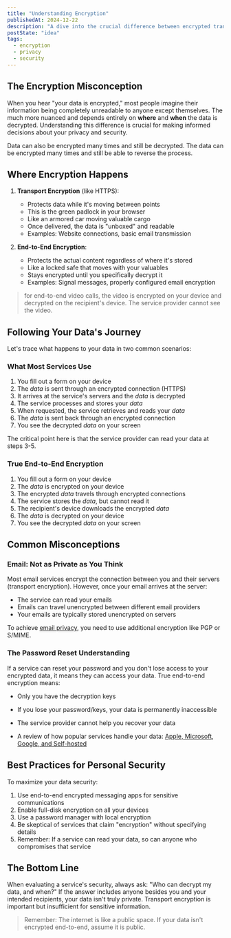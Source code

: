 ```yaml
---
title: "Understanding Encryption"
publishedAt: 2024-12-22
description: "A dive into the crucial difference between encrypted transport and encrypted data, and why this distinction matters for your privacy and security."
postState: "idea"
tags:
  - encryption
  - privacy
  - security
---
```


## The Encryption Misconception

When you hear "your data is encrypted," most people imagine their information being completely unreadable to anyone except themselves. The much more nuanced and depends entirely on **where** and **when** the data is decrypted. Understanding this difference is crucial for making informed decisions about your privacy and security.

Data can also be encrypted many times and still be decrypted. The data can be encrypted many times and still be able to reverse the process.

## Where Encryption Happens

1. **Transport Encryption** (like HTTPS):

   - Protects data while it's moving between points
   - This is the green padlock in your browser
   - Like an armored car moving valuable cargo
   - Once delivered, the data is "unboxed" and readable
   - Examples: Website connections, basic email transmission

2. **End-to-End Encryption**:

   - Protects the actual content regardless of where it's stored
   - Like a locked safe that moves with your valuables
   - Stays encrypted until you specifically decrypt it
   - Examples: Signal messages, properly configured email encryption

> for end-to-end video calls, the video is encrypted on your device and decrypted on the recipient's device. The service provider cannot see the video.

## Following Your Data's Journey

Let's trace what happens to your data in two common scenarios:

### What Most Services Use

1. You fill out a form on your device
2. The _data_ is sent through an encrypted connection (HTTPS)
3. It arrives at the service's servers and the _data_ is decrypted
4. The service processes and stores your _data_
5. When requested, the service retrieves and reads your _data_
6. The _data_ is sent back through an encrypted connection
7. You see the decrypted _data_ on your screen

The critical point here is that the service provider can read your data at steps 3-5.

### True End-to-End Encryption

1. You fill out a form on your device
2. The _data_ is encrypted on your device
3. The encrypted _data_ travels through encrypted connections
4. The service stores the _data_, but cannot read it
5. The recipient's device downloads the encrypted _data_
6. The _data_ is decrypted on your device
7. You see the decrypted _data_ on your screen

## Common Misconceptions

### Email: Not as Private as You Think

Most email services encrypt the connection between you and their servers (transport encryption). However, once your email arrives at the server:

- The service can read your emails
- Emails can travel unencrypted between different email providers
- Your emails are typically stored unencrypted on servers

To achieve [email privacy](/posts/encryption-email), you need to use additional encryption like PGP or S/MIME.

### The Password Reset Understanding

If a service can reset your password and you don't lose access to your encrypted data, it means they can access your data. True end-to-end encryption means:

- Only you have the decryption keys
- If you lose your password/keys, your data is permanently inaccessible
- The service provider cannot help you recover your data

- A review of how popular services handle your data: [Apple, Microsoft, Google, and Self-hosted](/posts/encrypted-personal-data)

## Best Practices for Personal Security

To maximize your data security:

1. Use end-to-end encrypted messaging apps for sensitive communications
2. Enable full-disk encryption on all your devices
3. Use a password manager with local encryption
4. Be skeptical of services that claim "encryption" without specifying details
5. Remember: If a service can read your data, so can anyone who compromises that service

## The Bottom Line

When evaluating a service's security, always ask: "Who can decrypt my data, and when?" If the answer includes anyone besides you and your intended recipients, your data isn't truly private. Transport encryption is important but insufficient for sensitive information.

> Remember: The internet is like a public space. If your data isn't encrypted end-to-end, assume it is public.
